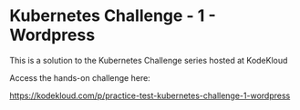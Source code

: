 # Kubernetes Challenge - 1 - Wordpress

This is a solution to the Kubernetes Challenge series hosted at KodeKloud

Access the hands-on challenge here:

https://kodekloud.com/p/practice-test-kubernetes-challenge-1-wordpress

